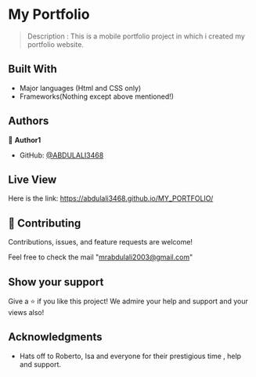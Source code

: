 # My Portfolio

> Description : 
                This is a mobile portfolio project in which i created my portfolio website.


## Built With

- Major languages (Html and CSS only)
- Frameworks(Nothing except above mentioned!)


## Authors

👤 **Author1**

- GitHub: [@ABDULALI3468](https://github.com/ABDULALI3468)


## Live View
Here is the link:
https://abdulali3468.github.io/MY_PORTFOLIO/



## 🤝 Contributing

Contributions, issues, and feature requests are welcome!

Feel free to check the mail "mrabdulali2003@gmail.com"



## Show your support

Give a ⭐️ if you like this project!
We admire your help and support and your views also!



## Acknowledgments


- Hats off to Roberto, Isa and everyone for their prestigious time , help and support.